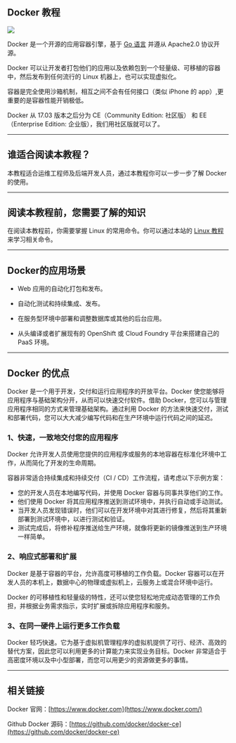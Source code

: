 ## Docker 教程

![](https://www.runoob.com/wp-content/uploads/2016/04/docker01.png)

Docker 是一个开源的应用容器引擎，基于 [Go 语言](https://www.runoob.com/go/go-tutorial.html) 并遵从 Apache2.0 协议开源。

Docker 可以让开发者打包他们的应用以及依赖包到一个轻量级、可移植的容器中，然后发布到任何流行的 Linux 机器上，也可以实现虚拟化。

容器是完全使用沙箱机制，相互之间不会有任何接口（类似 iPhone 的 app）,更重要的是容器性能开销极低。

Docker 从 17.03 版本之后分为 CE（Community Edition: 社区版） 和 EE（Enterprise Edition: 企业版），我们用社区版就可以了。

* * *

## 谁适合阅读本教程？

本教程适合运维工程师及后端开发人员，通过本教程你可以一步一步了解 Docker 的使用。

* * *

## 阅读本教程前，您需要了解的知识

在阅读本教程前，你需要掌握 Linux 的常用命令。你可以通过本站的 [Linux 教程](https://www.runoob.com/linux/linux-tutorial.html) 来学习相关命令。

* * *

## Docker的应用场景

+   Web 应用的自动化打包和发布。
    
+   自动化测试和持续集成、发布。
    
+   在服务型环境中部署和调整数据库或其他的后台应用。
    
+   从头编译或者扩展现有的 OpenShift 或 Cloud Foundry 平台来搭建自己的 PaaS 环境。
    

* * *

## Docker 的优点

Docker 是一个用于开发，交付和运行应用程序的开放平台。Docker 使您能够将应用程序与基础架构分开，从而可以快速交付软件。借助 Docker，您可以与管理应用程序相同的方式来管理基础架构。通过利用 Docker 的方法来快速交付，测试和部署代码，您可以大大减少编写代码和在生产环境中运行代码之间的延迟。

### 1、快速，一致地交付您的应用程序

Docker 允许开发人员使用您提供的应用程序或服务的本地容器在标准化环境中工作，从而简化了开发的生命周期。

容器非常适合持续集成和持续交付（CI / CD）工作流程，请考虑以下示例方案：

+   您的开发人员在本地编写代码，并使用 Docker 容器与同事共享他们的工作。
+   他们使用 Docker 将其应用程序推送到测试环境中，并执行自动或手动测试。
+   当开发人员发现错误时，他们可以在开发环境中对其进行修复，然后将其重新部署到测试环境中，以进行测试和验证。
+   测试完成后，将修补程序推送给生产环境，就像将更新的镜像推送到生产环境一样简单。

### 2、响应式部署和扩展

Docker 是基于容器的平台，允许高度可移植的工作负载。Docker 容器可以在开发人员的本机上，数据中心的物理或虚拟机上，云服务上或混合环境中运行。

Docker 的可移植性和轻量级的特性，还可以使您轻松地完成动态管理的工作负担，并根据业务需求指示，实时扩展或拆除应用程序和服务。

### 3、在同一硬件上运行更多工作负载

Docker 轻巧快速。它为基于虚拟机管理程序的虚拟机提供了可行、经济、高效的替代方案，因此您可以利用更多的计算能力来实现业务目标。Docker 非常适合于高密度环境以及中小型部署，而您可以用更少的资源做更多的事情。

* * *

## 相关链接

Docker 官网：[https://www.docker.com](https://www.docker.com/)

Github Docker 源码：[https://github.com/docker/docker-ce](https://github.com/docker/docker-ce)